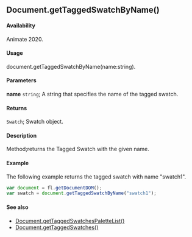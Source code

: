 ## Document.getTaggedSwatchByName()

#### Availability

Animate 2020.

#### Usage

document.getTaggedSwatchByName(name:string).

#### Parameters

**name** `string`; A string that specifies the name of the tagged swatch.

#### Returns

`Swatch`; Swatch object.

#### Description

Method;returns the Tagged Swatch with the given name.

#### Example

The following example returns the tagged swatch with name "swatch1".

```javascript
var document = fl.getDocumentDOM();
var swatch = document.getTaggedSwatchByName("swatch1");
```

#### See also

- [Document.getTaggedSwatchesPaletteList()](../Document_object/Document6063.md)
- [Document.getTaggedSwatches()](../Document_object/Document6064.md)
